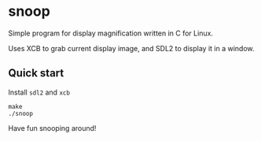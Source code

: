 # snoop

Simple program for display magnification written in C for Linux.

Uses XCB to grab current display image, and SDL2 to display it in
a window.

## Quick start

Install `sdl2` and `xcb`

```console
make
./snoop
```

Have fun snooping around!
